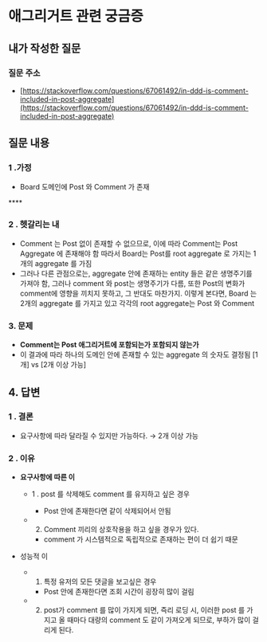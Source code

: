 # 애그리거트 관련 궁금증

## 내가 작성한 질문

### 질문 주소

*  [https://stackoverflow.com/questions/67061492/in-ddd-is-comment-included-in-post-aggregate](https://stackoverflow.com/questions/67061492/in-ddd-is-comment-included-in-post-aggregate)



## 질문 내용

### **1 .가정**

* Board 도메인에 Post 와 Comment 가  존재

\*\*\*\*

### **2 . 헷갈리는 내**

* Comment 는 Post 없이 존재할 수 없으므로, 이에 따라 Comment는 Post Aggregate 에 존재해야 함 따라서 Board는 Post를 root aggregate 로 가지는 1개의 aggregate 를 가짐 
* 그러나 다른 관점으로는, aggregate 안에 존재하는 entity 들은 같은 생명주기를 가져야 함, 그러나 comment 와 post는 생명주기가 다름,  또한 Post의 변화가 comment에 영향을 끼치지 못하고, 그 반대도 마찬가지. 이렇게 본다면, Board 는 2개의 aggregate 를 가지고 있고 각각의 root aggregate는 Post 와 Comment  

### **3. 문제** 

*  **Comment는 Post 애그리거트에 포함되는가 포함되지 않는가**
  * 이 결과에 따라  하나의 도메인 안에 존재할 수 있는 aggregate 의 숫자도 결정됨  \[1개\] vs \[2개 이상 가능\]



## 4. 답변

### 1 . 결론

* 요구사항에 따라 달라질 수 있지만 가능하다. → 2개 이상 가능

### 2 . 이유

* **요구사항에 따른 이**

  * 1 . post 를 삭제해도 comment 를 유지하고 싶은 경우

    * Post 안에 존재한다면 같이 삭제되어서 안됨

  * 2. Comment 끼리의 상호작용을 하고 싶을 경우가 있다.
    * comment 가 시스템적으로 독립적으로 존재하는 편이 더 쉽기 때문

* 성능적 이
  * 1. 특정 유저의 모든 댓글을 보고싶은 경우
    * Post 안에 존재한다면 조회 시간이 굉장히 많이 걸림 
  * 2.  post가 comment 를 많이 가지게 되면,    즉리 로딩 시, 이러한 post 를 가지고 올 때마다   대량의 comment 도 같이 가져오게 되므로, 부하가 많이 걸리게 된다. 



